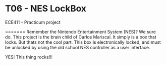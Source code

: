 T06 - NES LockBox
=========

ECE411 - Practicum project

=======
Remember the Nintendo Entertainment System (NES)? We sure do.  This project is the brain child of Carlos Mariscal.  It simply is a box that locks. But thats not the cool part.  This box is electronically locked, and must be unlocked by using the old school NES controller as a user interface.  

YES! This thing rocks!!!
